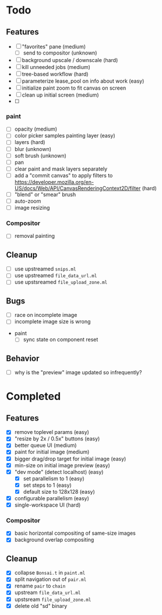 # Todo
## Features
- [ ] "favorites" pane (medium)
  - [ ] send to compositor (unknown)
- [ ] background upscale / downscale (hard)
- [ ] kill unneeded jobs (medium)
- [ ] tree-based workflow (hard)
- [ ] parameterize lease_pool on info about work (easy)
- [ ] initialize paint zoom to fit canvas on screen
- [ ] clean up initial screen (medium)
- [ ] 

### paint
- [ ] opacity (medium)
- [ ] color picker samples painting layer (easy)
- [ ] layers (hard)
- [ ] blur (unknown)
- [ ] soft brush (unknown)
- [ ] pan
- [ ] clear paint and mask layers separately
- [ ] add a "commit canvas" to apply filters to
      https://developer.mozilla.org/en-US/docs/Web/API/CanvasRenderingContext2D/filter (hard)
- [ ] "blend" or "smear" brush
- [ ] auto-zoom
- [ ] image resizing

### Compositor
- [ ] removal painting 

## Cleanup
- [ ] use upstreamed `snips.ml` 
- [ ] use upstreamed `file_data_url.ml`
- [ ] use upstsreamed `file_upload_zone.ml`

## Bugs
- [ ] race on incomplete image
- [ ] incomplete image size is wrong
- paint
  - [ ] sync state on component reset

## Behavior
- [ ] why is the "preview" image updated so infrequently?

# Completed
## Features
- [x] remove toplevel params (easy)
- [x] "resize by 2x / 0.5x" buttons (easy)
- [x] better queue UI (medium)
- [x] paint for initial image (medium)
- [x] bigger drag/drop target for initial image (easy)
- [x] min-size on initial image preview (easy)
- [x] "dev mode" (detect localhost) (easy)
  - [x] set parallelism to 1 (easy)
  - [x] set steps to 1 (easy)
  - [x] default size to 128x128 (easy)
- [x] configurable parallelism (easy)
- [x] single-workspace UI (hard)

### Compositor
- [x] basic horizontal compositing of same-size images 
- [x] background overlap compositing 

## Cleanup
- [x] collapse `Bonsai.t` in `paint.ml`
- [x] split navigation out of `pair.ml`
- [x] rename `pair` to `chain`
- [x] upstream `file_data_url.ml`
- [x] upstsream `file_upload_zone.ml`
- [x] delete old "sd" binary